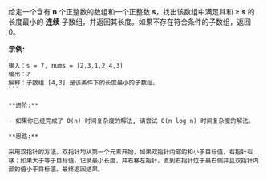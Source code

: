 给定一个含有 **n** 个正整数的数组和一个正整数 **s**，找出该数组中满足其和 ≥ **s** 的长度最小的 **连续** 子数组，并返回其长度。如果不存在符合条件的子数组，返回 0。

**示例:**

```
输入：s = 7, nums = [2,3,1,2,4,3]
输出：2
解释：子数组 [4,3] 是该条件下的长度最小的子数组。
``` 

**进阶:**

- 如果你已经完成了 O(n) 时间复杂度的解法, 请尝试 O(n log n) 时间复杂度的解法。

**思路:**

采用双指针的方法。双指针均从第一个元素开始，如果双指针内部的和小于目标值，右指针右移；如果大于等于目标值，记录最小长度，并右移左指针。直到右指针位于最右侧并且双指针内部的值小于目标值。最终返回结果。
